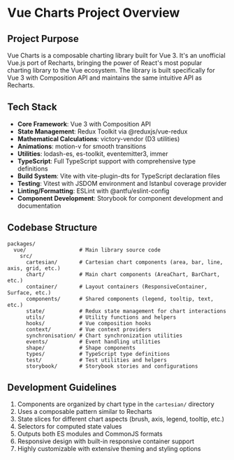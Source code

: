# Vue Charts Project Overview

## Project Purpose
Vue Charts is a composable charting library built for Vue 3. It's an unofficial Vue.js port of Recharts, bringing the power of React's most popular charting library to the Vue ecosystem. The library is built specifically for Vue 3 with Composition API and maintains the same intuitive API as Recharts.

## Tech Stack
- **Core Framework**: Vue 3 with Composition API
- **State Management**: Redux Toolkit via @reduxjs/vue-redux
- **Mathematical Calculations**: victory-vendor (D3 utilities)
- **Animations**: motion-v for smooth transitions
- **Utilities**: lodash-es, es-toolkit, eventemitter3, immer
- **TypeScript**: Full TypeScript support with comprehensive type definitions
- **Build System**: Vite with vite-plugin-dts for TypeScript declaration files
- **Testing**: Vitest with JSDOM environment and Istanbul coverage provider
- **Linting/Formatting**: ESLint with @antfu/eslint-config
- **Component Development**: Storybook for component development and documentation

## Codebase Structure
```
packages/
  vue/                 # Main library source code
    src/
      cartesian/       # Cartesian chart components (area, bar, line, axis, grid, etc.)
      chart/           # Main chart components (AreaChart, BarChart, etc.)
      container/       # Layout containers (ResponsiveContainer, Surface, etc.)
      components/      # Shared components (legend, tooltip, text, etc.)
      state/           # Redux state management for chart interactions
      utils/           # Utility functions and helpers
      hooks/           # Vue composition hooks
      context/         # Vue context providers
      synchronisation/ # Chart synchronization utilities
      events/          # Event handling utilities
      shape/           # Shape components
      types/           # TypeScript type definitions
      test/            # Test utilities and helpers
      storybook/       # Storybook stories and configurations
```

## Development Guidelines
1. Components are organized by chart type in the `cartesian/` directory
2. Uses a composable pattern similar to Recharts
3. State slices for different chart aspects (brush, axis, legend, tooltip, etc.)
4. Selectors for computed state values
5. Outputs both ES modules and CommonJS formats
6. Responsive design with built-in responsive container support
7. Highly customizable with extensive theming and styling options